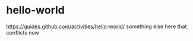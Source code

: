 # hello-world
https://guides.github.com/activities/hello-world/
something else here that conflicts now
